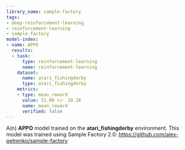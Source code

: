 ```yaml
---
library_name: sample-factory
tags:
- deep-reinforcement-learning
- reinforcement-learning
- sample-factory
model-index:
- name: APPO
  results:
  - task:
      type: reinforcement-learning
      name: reinforcement-learning
    dataset:
      name: atari_fishingderby
      type: atari_fishingderby
    metrics:
    - type: mean_reward
      value: 31.00 +/- 19.16
      name: mean_reward
      verified: false
---
```


A(n) **APPO** model trained on the **atari_fishingderby** environment.
This model was trained using Sample Factory 2.0: https://github.com/alex-petrenko/sample-factory
    
